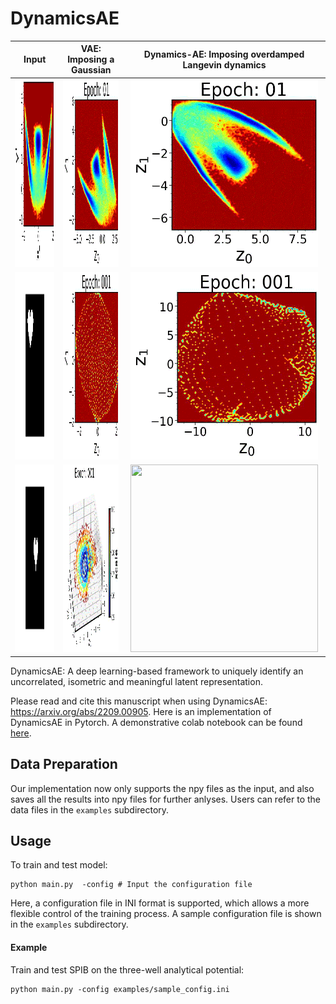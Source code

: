 # DynamicsAE
Input|VAE: Imposing a Gaussian|Dynamics-AE: Imposing overdamped Langevin dynamics
:-------------------------:|:-------------------------:|:-------------------------:
<img src="https://github.com/tiwarylab/DynamicsAE/blob/main/files/three_state_transformed.jpg?raw=true" width="300" height="300"/>|<img src="https://github.com/tiwarylab/DynamicsAE/blob/main/files/3state_VAE_z_movie.gif?raw=true" width="300" height="300"/>|<img src="https://github.com/tiwarylab/DynamicsAE/blob/main/files/3state_DynAE_z_movie.gif?raw=true" width="300" height="300"/>
<img src="https://github.com/tiwarylab/DynamicsAE/blob/main/files/dSprites_x_pos_y_pos.gif?raw=true" width="300" height="300"/>|<img src="https://github.com/tiwarylab/DynamicsAE/blob/main/files/dSprites_2_VAE_z_movie.gif?raw=true" width="300" height="300"/>|<img src="https://github.com/tiwarylab/DynamicsAE/blob/main/files/dSprites_2_DynAE_z_movie.gif?raw=true" width="300" height="300"/>
<img src="https://github.com/tiwarylab/DynamicsAE/blob/main/files/dSprites_scale_x_pos_y_pos.gif?raw=true" width="300" height="300"/>|<img src="https://github.com/tiwarylab/DynamicsAE/blob/main/files/dSprites_3_VAE_z_scale_movie1.gif?raw=true" width="300" height="300"/>|<img src="https://github.com/tiwarylab/DynamicsAE/blob/main/files/dSprites_3_DynAE_z_scale_movie.gif?raw=true" width="300" height="300"/>

DynamicsAE: A deep learning-based framework to uniquely identify an uncorrelated, isometric and meaningful latent representation.

Please read and cite this manuscript when using DynamicsAE: https://arxiv.org/abs/2209.00905. Here is an implementation of DynamicsAE in Pytorch. A demonstrative colab notebook can be found [here](https://github.com/tiwarylab/DynamicsAE/blob/main/DynAE_Demo.ipynb).

## Data Preparation
Our implementation now only supports the npy files as the input, and also saves all the results into npy files for further anlyses. Users can refer to the data files in the ```examples``` subdirectory.


## Usage

To train and test model:

```
python main.py	-config	# Input the configuration file 
```

Here, a configuration file in INI format is supported, which allows a more flexible control of the training process. A sample configuration file is shown in the ```examples``` subdirectory. 

#### Example

Train and test SPIB on the three-well analytical potential:
```
python main.py -config examples/sample_config.ini
```